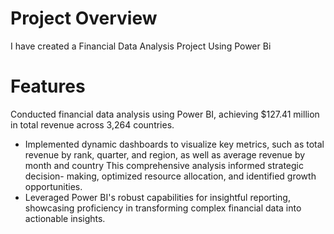 # Project Overview 
I have created a Financial Data Analysis Project Using Power Bi 

# Features 
Conducted financial data analysis using Power BI, achieving $127.41 million in total revenue across 3,264 countries.
* Implemented dynamic dashboards to visualize key metrics, such as total revenue by rank, quarter, and region, as well as average revenue by month and country This comprehensive analysis informed strategic decision- making, optimized resource allocation, and identified growth opportunities.
* Leveraged Power BI's robust capabilities for insightful reporting, showcasing proficiency in transforming complex financial data into actionable insights.
